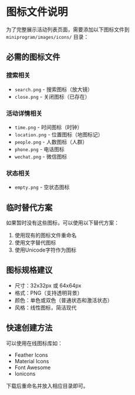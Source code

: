 # 图标文件说明

为了完整展示活动列表页面，需要添加以下图标文件到 `miniprogram/images/icons/` 目录：

## 必需的图标文件

### 搜索相关
- `search.png` - 搜索图标（放大镜）
- `close.png` - 关闭图标（已存在）

### 活动详情相关
- `time.png` - 时间图标（时钟）
- `location.png` - 位置图标（地图标记）
- `people.png` - 人数图标（人群）
- `phone.png` - 电话图标
- `wechat.png` - 微信图标

### 状态相关
- `empty.png` - 空状态图标

## 临时替代方案

如果暂时没有这些图标，可以使用以下替代方案：

1. 使用现有的图标文件重命名
2. 使用文字替代图标
3. 使用Unicode字符作为图标

## 图标规格建议

- 尺寸：32x32px 或 64x64px
- 格式：PNG（支持透明背景）
- 颜色：单色或双色（普通状态和激活状态）
- 风格：线性图标，简洁现代

## 快速创建方法

可以使用在线图标库如：
- Feather Icons
- Material Icons
- Font Awesome
- Ionicons

下载后重命名并放入相应目录即可。 